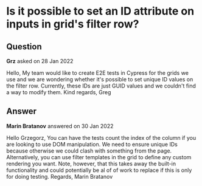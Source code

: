 # Is it possible to set an ID attribute on inputs in grid's filter row?

## Question

**Grz** asked on 28 Jan 2022

Hello, My team would like to create E2E tests in Cypress for the grids we use and we are wondering whether it's possible to set unique ID values on the filter row. Currently, these IDs are just GUID values and we couldn't find a way to modify them. Kind regards, Greg

## Answer

**Marin Bratanov** answered on 30 Jan 2022

Hello Grzegorz, You can have the tests count the index of the column if you are looking to use DOM manipulation. We need to ensure unique IDs because otherwise we could clash with something from the page. Alternatively, you can use filter templates in the grid to define any custom rendering you want. Note, however, that this takes away the built-in functionality and could potentially be al of of work to replace if this is only for doing testing. Regards, Marin Bratanov
